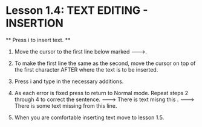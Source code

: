 # Lesson 1.4: TEXT EDITING - INSERTION

** Press  i  to insert text. **

1. Move the cursor to the first line below marked --->.

2. To make the first line the same as the second, move the cursor on top of the first character AFTER where the text is to be inserted.

3. Press  i  and type in the necessary additions.

4. As each error is fixed press <ESC> to return to Normal mode. Repeat steps 2 through 4 to correct the sentence.
---> There is text misng this .
---> There is some text missing from this line.

5. When you are comfortable inserting text move to lesson 1.5.
